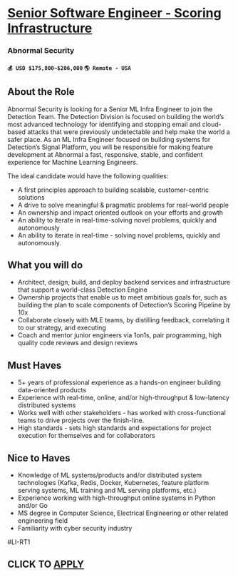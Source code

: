 # [Senior Software Engineer - Scoring Infrastructure](https://www.remotewlb.com/apply/senior-software-engineer-scoring-infrastructure)  
### Abnormal Security  
#### `💰 USD $175,800~$206,000` `🌎 Remote - USA`  

## About the Role

Abnormal Security is looking for a Senior ML Infra Engineer to join the Detection Team. The Detection Division is focused on building the world’s most advanced technology for identifying and stopping email and cloud-based attacks that were previously undetectable and help make the world a safer place. As an ML Infra Engineer focused on building systems for Detection’s Signal Platform, you will be responsible for making feature development at Abnormal a fast, responsive, stable, and confident experience for Machine Learning Engineers.

The ideal candidate would have the following qualities:

  * A first principles approach to building scalable, customer-centric solutions
  * A drive to solve meaningful & pragmatic problems for real-world people
  * An ownership and impact oriented outlook on your efforts and growth
  * An ability to iterate in real-time-solving novel problems, quickly and autonomously
  * An ability to iterate in real-time - solving novel problems, quickly and autonomously.

## What you will do

  * Architect, design, build, and deploy backend services and infrastructure that support a world-class Detection Engine
  * Ownership projects that enable us to meet ambitious goals for, such as building the plan to scale components of Detection’s Scoring Pipeline by 10x 
  * Collaborate closely with MLE teams, by distilling feedback, correlating it to our strategy, and executing
  * Coach and mentor junior engineers via 1on1s, pair programming, high quality code reviews and design reviews

## Must Haves

  * 5+ years of professional experience as a hands-on engineer building data-oriented products 
  * Experience with real-time, online, and/or high-throughput & low-latency distributed systems
  * Works well with other stakeholders - has worked with cross-functional teams to drive projects over the finish-line.
  * High standards - sets high standards and expectations for project execution for themselves and for collaborators

## Nice to Haves

  * Knowledge of ML systems/products and/or distributed system technologies (Kafka, Redis, Docker, Kubernetes, feature platform serving systems, ML training and ML serving platforms, etc.)
  * Experience working with high-throughput online systems in Python and/or Go
  * MS degree in Computer Science, Electrical Engineering or other related engineering field
  * Familiarity with cyber security industry

#LI-RT1

  
## CLICK TO [APPLY](https://www.remotewlb.com/apply/senior-software-engineer-scoring-infrastructure)

